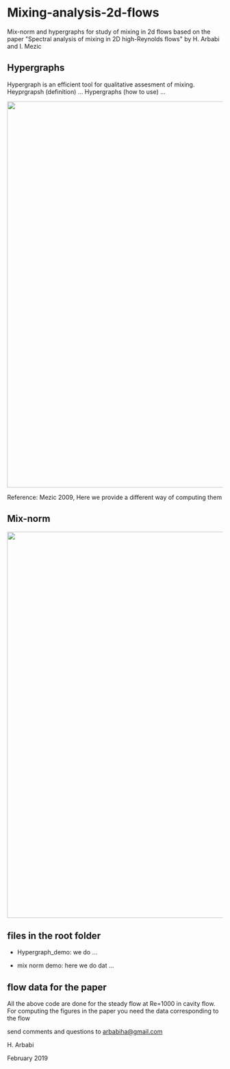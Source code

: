 # Mixing-analysis-2d-flows
Mix-norm and hypergraphs for study of mixing in 2d flows
based on the paper "Spectral analysis of mixing in  2D high-Reynolds flows" by H. Arbabi and I. Mezic

## Hypergraphs
Hypergraph is an efficient tool for qualitative assesment of mixing. Heyprgrapsh (definition) ...
Hypergraphs (how to use) ...

<img src="../master/thehood/Poincare_vs_Hypergraphs.png" width="900">

Reference: Mezic 2009, 
Here we provide a different way of computing them

## Mix-norm 

<img src="../master/thehood/Poincare_vs_Hypergraphs.png" width="900">



## files in the root folder

* Hypergraph_demo: we do ...

* mix norm demo: here we do dat ...


## flow data for the paper

All the above code are done for the steady flow at Re=1000 in cavity flow. For computing the figures in the paper you need the data corresponding to the flow




send comments and questions to arbabiha@gmail.com

H. Arbabi


February 2019
